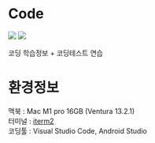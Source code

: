 # Code

<div>
<img src="https://img.shields.io/badge/Java-007396?style=flat-square&logo=OpenJDK&logoColor=white"/>
<img src="https://img.shields.io/badge/Python-3776AB?style=flat-square&logo=Python&logoColor=white"/>
</div>

코딩 학습정보 + 코딩테스트 연습






# 환경정보 
맥북 : Mac M1 pro 16GB (Ventura 13.2.1)  <br>
터미널 : <a href="https://danaing.github.io/etc/2022/03/28/M1-mac-iTerm2-setting.html">iterm2</a><br>
코딩툴 : Visual Studio Code, Android Studio<br>
